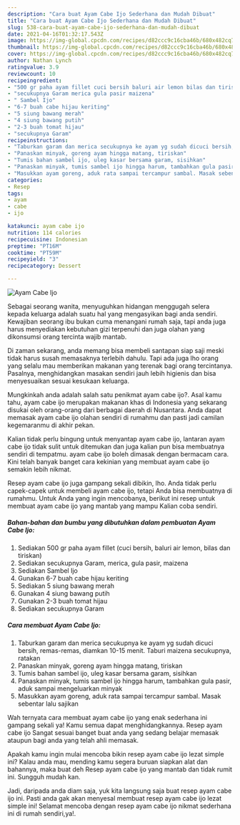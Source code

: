 ```yaml
---
description: "Cara buat Ayam Cabe Ijo Sederhana dan Mudah Dibuat"
title: "Cara buat Ayam Cabe Ijo Sederhana dan Mudah Dibuat"
slug: 538-cara-buat-ayam-cabe-ijo-sederhana-dan-mudah-dibuat
date: 2021-04-16T01:32:17.543Z
image: https://img-global.cpcdn.com/recipes/d82ccc9c16cba46b/680x482cq70/ayam-cabe-ijo-foto-resep-utama.jpg
thumbnail: https://img-global.cpcdn.com/recipes/d82ccc9c16cba46b/680x482cq70/ayam-cabe-ijo-foto-resep-utama.jpg
cover: https://img-global.cpcdn.com/recipes/d82ccc9c16cba46b/680x482cq70/ayam-cabe-ijo-foto-resep-utama.jpg
author: Nathan Lynch
ratingvalue: 3.9
reviewcount: 10
recipeingredient:
- "500 gr paha ayam fillet cuci bersih baluri air lemon bilas dan tiriskan"
- "secukupnya Garam merica gula pasir maizena"
- " Sambel Ijo"
- "6-7 buah cabe hijau keriting"
- "5 siung bawang merah"
- "4 siung bawang putih"
- "2-3 buah tomat hijau"
- "secukupnya Garam"
recipeinstructions:
- "Taburkan garam dan merica secukupnya ke ayam yg sudah dicuci bersih, remas-remas, diamkan 10-15 menit. Taburi maizena secukupnya, ratakan"
- "Panaskan minyak, goreng ayam hingga matang, tiriskan"
- "Tumis bahan sambel ijo, uleg kasar bersama garam, sisihkan"
- "Panaskan minyak, tumis sambel ijo hingga harum, tambahkan gula pasir, aduk sampai mengeluarkan minyak"
- "Masukkan ayam goreng, aduk rata sampai tercampur sambal. Masak sebentar lalu sajikan"
categories:
- Resep
tags:
- ayam
- cabe
- ijo

katakunci: ayam cabe ijo 
nutrition: 114 calories
recipecuisine: Indonesian
preptime: "PT16M"
cooktime: "PT59M"
recipeyield: "3"
recipecategory: Dessert

---
```



![Ayam Cabe Ijo](https://img-global.cpcdn.com/recipes/d82ccc9c16cba46b/680x482cq70/ayam-cabe-ijo-foto-resep-utama.jpg)

Sebagai seorang wanita, menyuguhkan hidangan menggugah selera kepada keluarga adalah suatu hal yang mengasyikan bagi anda sendiri. Kewajiban seorang ibu bukan cuma menangani rumah saja, tapi anda juga harus menyediakan kebutuhan gizi terpenuhi dan juga olahan yang dikonsumsi orang tercinta wajib mantab.

Di zaman  sekarang, anda memang bisa membeli santapan siap saji meski tidak harus susah memasaknya terlebih dahulu. Tapi ada juga lho orang yang selalu mau memberikan makanan yang terenak bagi orang tercintanya. Pasalnya, menghidangkan masakan sendiri jauh lebih higienis dan bisa menyesuaikan sesuai kesukaan keluarga. 



Mungkinkah anda adalah salah satu penikmat ayam cabe ijo?. Asal kamu tahu, ayam cabe ijo merupakan makanan khas di Indonesia yang sekarang disukai oleh orang-orang dari berbagai daerah di Nusantara. Anda dapat memasak ayam cabe ijo olahan sendiri di rumahmu dan pasti jadi camilan kegemaranmu di akhir pekan.

Kalian tidak perlu bingung untuk menyantap ayam cabe ijo, lantaran ayam cabe ijo tidak sulit untuk ditemukan dan juga kalian pun bisa membuatnya sendiri di tempatmu. ayam cabe ijo boleh dimasak dengan bermacam cara. Kini telah banyak banget cara kekinian yang membuat ayam cabe ijo semakin lebih nikmat.

Resep ayam cabe ijo juga gampang sekali dibikin, lho. Anda tidak perlu capek-capek untuk membeli ayam cabe ijo, tetapi Anda bisa membuatnya di rumahmu. Untuk Anda yang ingin mencobanya, berikut ini resep untuk membuat ayam cabe ijo yang mantab yang mampu Kalian coba sendiri.

<!--inarticleads1-->

##### Bahan-bahan dan bumbu yang dibutuhkan dalam pembuatan Ayam Cabe Ijo:

1. Sediakan 500 gr paha ayam fillet (cuci bersih, baluri air lemon, bilas dan tiriskan)
1. Sediakan secukupnya Garam, merica, gula pasir, maizena
1. Sediakan  Sambel Ijo
1. Gunakan 6-7 buah cabe hijau keriting
1. Sediakan 5 siung bawang merah
1. Gunakan 4 siung bawang putih
1. Gunakan 2-3 buah tomat hijau
1. Sediakan secukupnya Garam




<!--inarticleads2-->

##### Cara membuat Ayam Cabe Ijo:

1. Taburkan garam dan merica secukupnya ke ayam yg sudah dicuci bersih, remas-remas, diamkan 10-15 menit. Taburi maizena secukupnya, ratakan
1. Panaskan minyak, goreng ayam hingga matang, tiriskan
1. Tumis bahan sambel ijo, uleg kasar bersama garam, sisihkan
1. Panaskan minyak, tumis sambel ijo hingga harum, tambahkan gula pasir, aduk sampai mengeluarkan minyak
1. Masukkan ayam goreng, aduk rata sampai tercampur sambal. Masak sebentar lalu sajikan




Wah ternyata cara membuat ayam cabe ijo yang enak sederhana ini gampang sekali ya! Kamu semua dapat menghidangkannya. Resep ayam cabe ijo Sangat sesuai banget buat anda yang sedang belajar memasak ataupun bagi anda yang telah ahli memasak.

Apakah kamu ingin mulai mencoba bikin resep ayam cabe ijo lezat simple ini? Kalau anda mau, mending kamu segera buruan siapkan alat dan bahannya, maka buat deh Resep ayam cabe ijo yang mantab dan tidak rumit ini. Sungguh mudah kan. 

Jadi, daripada anda diam saja, yuk kita langsung saja buat resep ayam cabe ijo ini. Pasti anda gak akan menyesal membuat resep ayam cabe ijo lezat simple ini! Selamat mencoba dengan resep ayam cabe ijo nikmat sederhana ini di rumah sendiri,ya!.

